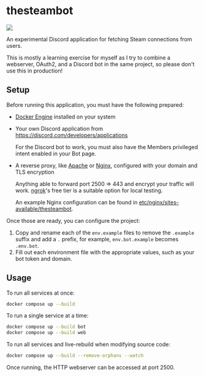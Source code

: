# thesteambot

![](https://github.com/user-attachments/assets/46f1cf45-d5ec-4047-9d60-8089534507ee)

An experimental Discord application for fetching Steam connections from users.

This is mostly a learning exercise for myself as I try to combine a webserver,
OAuth2, and a Discord bot in the same project, so please don't use this in production!

## Setup

Before running this application, you must have the following prepared:

- [Docker Engine] installed on your system

- Your own Discord application from https://discord.com/developers/applications

  For the Discord bot to work, you must also have the Members privileged intent
  enabled in your Bot page.

- A reverse proxy, like [Apache] or [Nginx], configured with your domain and TLS encryption

  Anything able to forward port 2500 => 443 and encrypt your traffic will work.
  [ngrok]'s free tier is a suitable option for local testing.

  An example Nginx configuration can be found in [etc/nginx/sites-available/thesteambot].

[Docker Engine]: https://docs.docker.com/get-started/get-docker/
[Apache]: https://httpd.apache.org/
[Nginx]: https://nginx.org/
[ngrok]: https://ngrok.com/
[etc/nginx/sites-available/thesteambot]: /etc/nginx/sites-available/thesteambot

Once those are ready, you can configure the project:

1. Copy and rename each of the `env.example` files to remove the `.example` suffix
   and add a `.` prefix, for example, `env.bot.example` becomes `.env.bot`.
2. Fill out each environment file with the appropriate values, such as your bot token
   and domain.

## Usage

To run all services at once:

```sh
docker compose up --build
```

To run a single service at a time:

```sh
docker compose up --build bot
docker compose up --build web
```

To run all services and live-rebuild when modifying source code:

```sh
docker compose up --build --remove-orphans --watch
```

Once running, the HTTP webserver can be accessed at port 2500.
